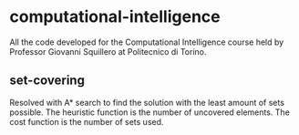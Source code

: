 # computational-intelligence
All the code developed for the Computational Intelligence course held by Professor Giovanni Squillero at Politecnico di Torino.


## set-covering

Resolved with A* search to find the solution with the least amount of sets possible. The heuristic function is the number of uncovered elements. The cost function is the number of sets used.